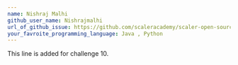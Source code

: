 ```yaml
---
name: Nishraj Malhi
github_user_name: Nishrajmalhi
url_of_github_issue: https://github.com/scaleracademy/scaler-open-source-september-challenge/issues/197#issue-1877428517.
your_favroite_programming_language: Java , Python
---
```

This line is added for challenge 10. 